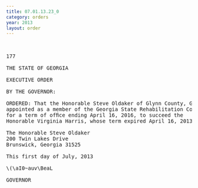 ```yaml
---
title: 07.01.13.23_0
category: orders
year: 2013
layout: order
---
```


<pre> 

177

THE STATE OF GEORGIA

EXECUTIVE ORDER

BY THE GOVERNOR:

ORDERED: That the Honorable Steve Oldaker of Glynn County, Georgia, is
appointed as a member of the Georgia State Rehabilitation Council,
for a term of ofﬁce ending April 16, 2016, to succeed the
Honorable Virginia Harris, whose term expired April 16, 2013.

The Honorable Steve Oldaker
200 Twin Lakes Drive
Brunswick, Georgia 31525

This first day of July, 2013

\(\aI0~auv\BeaL

GOVERNOR

</pre>
